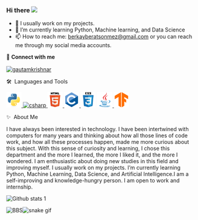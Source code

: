 ### Hi there <a href="https://www.gautamkrishnar.com/"><img src="https://media.giphy.com/media/hvRJCLFzcasrR4ia7z/giphy.gif" width="25px"></a>



- 🔭 I usually work on my projects.
- 🌱 I’m currently learning Python, Machine learning, and Data Science
- 📫 How to reach me: berkayberatsonmez@gmail.com or you can reach me through my social media accounts.
 
 🔗 **Connect with me**


<a href="https://linkedin.com/in/berkay-berat-sönmez" target="blank"><img align="center" src="https://raw.githubusercontent.com/rahuldkjain/github-profile-readme-generator/master/src/images/icons/Social/linked-in-alt.svg" alt="gautamkrishnar" height="30" width="40" /></a>


🛠️&nbsp;&nbsp;Languages&nbsp;and&nbsp;Tools
  <br/>
  <p align="left">  <a href="https://www.python.org" target="_blank"> <img src="https://raw.githubusercontent.com/devicons/devicon/master/icons/python/python-original.svg" alt="python" width="40" height="40"/> </a> <a href="https://www.w3schools.com/cs/index.php" target="_blank"> <img src="https://cdn.jsdelivr.net/gh/devicons/devicon/icons/csharp/csharp-original.svg" alt="csharp" width="40" height="40"/> </a> <a href="https://www.w3.org/html/" target="_blank"> <img src="https://raw.githubusercontent.com/devicons/devicon/master/icons/html5/html5-original-wordmark.svg" alt="html5" width="40" height="40"/> </a> <a href="https://www.cprogramming.com/" target="_blank"> <img src="https://raw.githubusercontent.com/devicons/devicon/master/icons/c/c-original.svg" alt="c" width="40" height="40"/> </a> <a href="https://www.w3schools.com/css/" target="_blank"> <img src="https://raw.githubusercontent.com/devicons/devicon/master/icons/css3/css3-original-wordmark.svg" alt="css3" width="40" height="40"/></a>  <a href="https://www.java.com" target="_blank"> <img src="https://raw.githubusercontent.com/devicons/devicon/master/icons/java/java-original.svg" alt="java" width="40" height="40"/> </a> <a href="https://www.tensorflow.org" target="_blank">
<img src="https://raw.githubusercontent.com/devicons/devicon/master/icons/tensorflow/tensorflow-original.svg" alt="tensorflow" width="40" height="40"/> </a>
 
✨&nbsp;&nbsp;About&nbsp;Me
  <br/>
 
 I have always been interested in technology. I have been intertwined with computers for many years and thinking about how all those lines of code work, and how all these processes happen, made me more curious about this subject. With this sense of curiosity and learning, I chose this department and the more I learned, the more I liked it, and the more I wondered. I am enthusiastic about doing new studies in this field and improving myself. I usually work on my projects. I’m currently learning Python, Machine Learning, Data Science, and Artificial Intelligence.I am a self-improving and knowledge-hungry person. I am open to work and internship.

 
![Github stats 1](https://github-readme-stats.vercel.app/api?username=berkayberatsonmez&show_icons=true&theme=github_dark)
   <br/>

<p><img align="left" src="https://github-readme-stats.vercel.app/api/top-langs?username=berkayberatsonmez&show_icons=true&locale=en&layout=compact" alt="BBS" /></p>

![snake gif](https://github.com/berkayberatsonmez/berkayberatsonmez/blob/output/github-contribution-grid-snake.gif)
